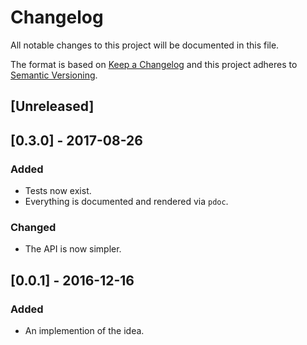 # Changelog
All notable changes to this project will be documented in this file.

The format is based on [Keep a Changelog](http://keepachangelog.com/en/1.0.0/)
and this project adheres to [Semantic Versioning](http://semver.org/spec/v2.0.0.html).

## [Unreleased]


## [0.3.0] - 2017-08-26
### Added
- Tests now exist.
- Everything is documented and rendered via `pdoc`.
### Changed
- The API is now simpler.

## [0.0.1] - 2016-12-16
### Added
- An implemention of the idea.
